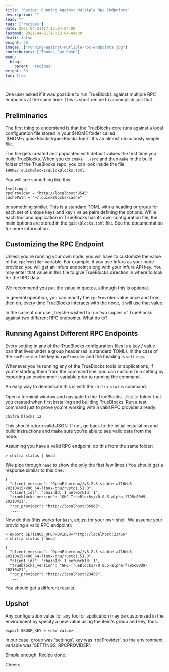```yaml
---
title: "Recipe: Running Against Multiple Rpc Endpoints"
description: ""
lead: ""
tags: ['recipes']
date: 2021-04-21T17:13:04-04:00
lastmod: 2021-04-21T17:13:04-04:00
draft: false
weight: 50
images: ["running-against-mutliple-rpc-endpoints.jpg"]
contributors: ["Thomas Jay Rush"]
menu: 
  blog:
    parent: "recipes"
weight: 50
toc: true

---
```

 
One user asked if it was possible to run TrueBlocks against multiple RPC endpoints at the same time. This is short recipe to accomplish just that.

## Preliminaries

The first thing to understand is that the TrueBlocks core runs against a local configuration file stored in your $HOME folder called `$HOME/.quickBlocks/quickBlocks.toml`. It's an almost ridiculously simple file.

The file gets created and populated with default values the first time you build TrueBlocks. When you do `cmake ../src` and then `make` in the build folder of the TrueBlocks repo, you can look inside the file `$HOME/.quickBlocks/quickBlocks.toml`.

You will see something like this:

```[toml]
[settings]
rpcProvider = "http://localhost:8545"
cachePath = "~/.quickBlocks/cache"
```

or something similar. This is a standard TOML with a heading or group for each set of unique keys and key / value pairs defining the options. While each tool and application in TrueBlocks has its own configuration file, the main options are stored in the `quickBlocks.toml` file. See the documentation for more information.

## Customizing the RPC Endpoint

Unless you're running your own node, you will have to customize the value of the `rpcProvider` variable. For example, if you use Infura as your node provider, you will get an Infura endpoint along with your Infura API key. You may enter that value in this file to give TrueBlocks direction in where to look for the RPC data.

We recommend you put the value in quotes, although this is optional.

In general operation, you can modify the `rpcProvider` value once and from then on, every time TrueBlocks interacts with the node, it will use that value.

In the case of our user, he/she wished to run two copies of TrueBlocks against two different RPC endpoints. What do to?

## Running Against Different RPC Endpoints

Every setting in any of the TrueBlocks configuration files is a key / value pair that lives under a group header (as is standard TOML). In the case of the `rpcProvider` the key is `rpcProvider` and the heading is `settings`.

Whenever you're running any of the TrueBlocks tools or applications, if you're starting them from the command line, you can customize a setting by exporting an environment variable prior to running the command.

An easy way to demostrate this is with the `chifra status` command.

Open a terminal window and navigate to the TrueBlocks `./build` folder that you created when first installing and building TrueBlocks. Run a test command just to prove you're working with a valid RPC provider already:

```[bash]
chifra blocks 12
```

This should return valid JSON. If not, go back to the initial installation and build instructions and make sure you're able to see valid data from the node.

Assuming you have a valid RPC endpoint, do this from the same folder:

```[bash]
> chifra status | head
```

(We pipe through `head` to show the only the first few lines.) You should get a response similar to this one:

```[json]
{
  "client_version": "OpenEthereum//v3.2.3-stable-a716eb3-20210415/x86_64-linux-gnu/rustc1.51.0",
  "client_ids": "chainId: 1 networkId: 1",
  "trueblocks_version": "GHC-TrueBlocks//0.8.5-alpha-f795c80d9-20210421",
  "rpc_provider": "http://localhost:36963",
  ....
```

Now do this (this works for `bash`, adjust for your own shell. We assume your providing a valid RPC endpoint):

```[bash]
> export SETTINGS_RPCPROVIDER="http://localhost:23456"
> chifra status | head
```

```[json]
{
  "client_version": "OpenEthereum//v3.2.3-stable-a716eb3-20210415/x86_64-linux-gnu/rustc1.51.0",
  "client_ids": "chainId: 1 networkId: 1",
  "trueblocks_version": "GHC-TrueBlocks//0.8.5-alpha-f795c80d9-20210421",
  "rpc_provider": "http://localhost:23456",
  ....
```

You should get a different results.

## Upshot

Any configuration value for any tool or application may be customized in the environment by specify a new value using the item's group and key, thus:

```
export GROUP_KEY = <new value>
```

In our case, group was 'settings', key was 'rpcProvider', so the environment variable was 'SETTINGS_RPCPROVIDER'.

Simple enough. Recipe done.

Cheers.
